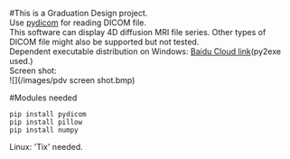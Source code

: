 #This is a Graduation Design project.  
Use [pydicom](http://www.pydicom.org) for reading DICOM file.  
This software can display 4D diffusion MRI file series. Other types of DICOM file might also be supported but not tested.  
Dependent executable distribution on Windows:  [Baidu Cloud link](http://pan.baidu.com/s/1dDjMRJV)(py2exe used.)  
Screen shot:  
![](/images/pdv screen shot.bmp)

#Modules needed  
```CMD
pip install pydicom
pip install pillow
pip install numpy
```
Linux: 'Tix' needed.